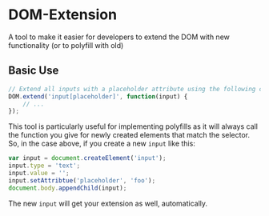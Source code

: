 DOM-Extension
=============

A tool to make it easier for developers to extend the DOM with new functionality (or to polyfill with old)

Basic Use
---------

```javascript
// Extend all inputs with a placeholder attribute using the following code
DOM.extend('input[placeholder]', function(input) {
	// ...
});
```

This tool is particularly useful for implementing polyfills as it will always call the function you give for newly created elements that match the selector. So, in the case above, if you create a new `input` like this:

```javascript
var input = document.createElement('input');
input.type = 'text';
input.value = '';
input.setAttribtue('placeholder', 'foo');
document.body.appendChild(input);
```

The new `input` will get your extension as well, automatically.
